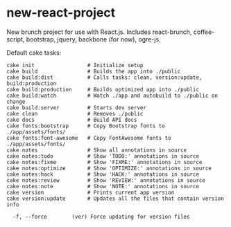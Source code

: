 new-react-project
=================

New brunch project for use with React.js. Includes react-brunch, coffee-script,
bootstrap, jquery, backbone (for now), ogre-js.

Default cake tasks:

    cake init                 # Initialize setup
    cake build                # Builds the app into ./public
    cake build:dist           # Calls tasks: clean, version:update, build:production
    cake build:production     # Builds optimized app into ./public
    cake build:watch          # Watch ./app and autobuild to ./public on change
    cake build:server         # Starts dev server
    cake clean                # Removes ./public
    cake docs                 # Build API docs
    cake fonts:bootstrap      # Copy Bootstrap fonts to ./app/assets/fonts/
    cake fonts:font-awesome   # Copy FontAwesome fonts to ./app/assets/fonts/
    cake notes                # Show all annotations in source
    cake notes:todo           # Show 'TODO:' annotations in source
    cake notes:fixme          # Show 'FIXME:' annotations in source
    cake notes:optimize       # Show 'OPTIMIZE:' annotations in source
    cake notes:hack           # Show 'HACK:' annotations in source
    cake notes:review         # Show 'REVIEW:' annotations in source
    cake notes:note           # Show 'NOTE:' annotations in source
    cake version              # Prints current app version
    cake version:update       # Updates all the files that contain version info

      -f, --force        (ver) Force updating for version files

